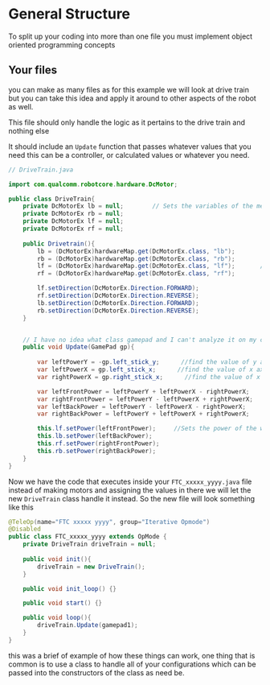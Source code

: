 <!-- If you are seeing this it probably isn't the best way to read this document you can check it out @ https://github.com/FTC14133/FTC14133-2021-2022/tree/master/TeamCode/src/main/java/org/firstinspires/ftc/teamcode/JakeInstructions.md -->

# General Structure

To split up your coding into more than one file you must implement object oriented programming concepts

## Your files

you can make as many files as for this example we will look at drive train but you can take this idea and apply it around to other aspects of the robot as well.

This file should only handle the logic as it pertains to the drive train and nothing else

It should include an `Update` function that passes whatever values that you need this can be a controller, or calculated values or whatever you need.

```java
// DriveTrain.java

import com.qualcomm.robotcore.hardware.DcMotor;

public class DriveTrain{
    private DcMotorEx lb = null;        // Sets the variables of the mecanum wheels
    private DcMotorEx rb = null;
    private DcMotorEx lf = null;
    private DcMotorEx rf = null;
    
    public Drivetrain(){
        lb = (DcMotorEx)hardwareMap.get(DcMotorEx.class, "lb");
        rb = (DcMotorEx)hardwareMap.get(DcMotorEx.class, "rb");
        lf = (DcMotorEx)hardwareMap.get(DcMotorEx.class, "lf");       //sets the names of the motors on the hardware map
        rf = (DcMotorEx)hardwareMap.get(DcMotorEx.class, "rf");

        lf.setDirection(DcMotorEx.Direction.FORWARD);
        rf.setDirection(DcMotorEx.Direction.REVERSE);
        lb.setDirection(DcMotorEx.Direction.FORWARD);
        rb.setDirection(DcMotorEx.Direction.REVERSE);
    }


    // I have no idea what class gamepad and I can't analyze it on my current rig so we are gonna just pretend that its called GamePad 
    public void Update(GamePad gp){
        
        var leftPowerY = -gp.left_stick_y;      //find the value of y axis on the left joystick
        var leftPowerX = gp.left_stick_x;      //find the value of x axis on the left joystick
        var rightPowerX = gp.right_stick_x;      //find the value of x axis on the right joystick

        var leftFrontPower = leftPowerY + leftPowerX - rightPowerX;     //Power of Mecanum wheels
        var rightFrontPower = leftPowerY - leftPowerX + rightPowerX;
        var leftBackPower = leftPowerY - leftPowerX - rightPowerX;
        var rightBackPower = leftPowerY + leftPowerX + rightPowerX;

        this.lf.setPower(leftFrontPower);     //Sets the power of the wheels
        this.lb.setPower(leftBackPower);
        this.rf.setPower(rightFrontPower);
        this.rb.setPower(rightBackPower);
    }
}
```

Now we have the code that executes inside your `FTC_xxxxx_yyyy.java` file instead of making motors and assigning the values in there we will let the new `DriveTrain` class handle it instead. So the new file will look something like this

```java
@TeleOp(name="FTC xxxxx yyyy", group="Iterative Opmode")
@Disabled
public class FTC_xxxxx_yyyy extends OpMode {
    private DriveTrain driveTrain = null;
    
    public void init(){
        driveTrain = new DriveTrain();
    }

    public void init_loop() {}

    public void start() {}

    public void loop(){
        driveTrain.Update(gamepad1);
    }
}
```

this was a brief of example of how these things can work, one thing that is common is to use a class to handle all of your configurations which can be passed into the constructors of the class as need be.